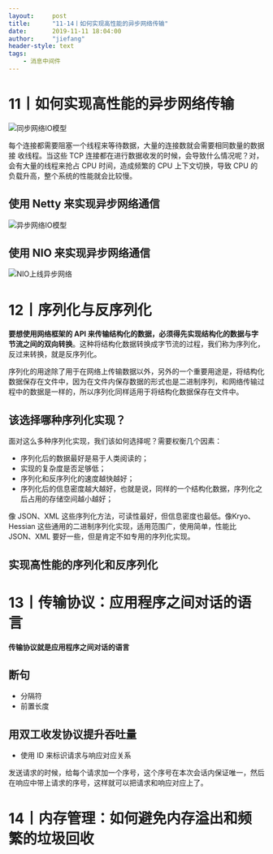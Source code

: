 ```yaml
---
layout:     post
title:      "11-14丨如何实现高性能的异步网络传输"
date:       2019-11-11 18:04:00
author:     "jiefang"
header-style: text
tags:
    - 消息中间件
---
```

# 11丨如何实现高性能的异步网络传输
![同步网络IO模型](https://s2.ax1x.com/2019/10/29/K222mq.png)

每个连接都需要阻塞一个线程来等待数据，大量的连接数就会需要相同数量的数据接
收线程。当这些 TCP 连接都在进行数据收发的时候，会导致什么情况呢？对，会有大量的线程来抢占 CPU 时间，造成频繁的 CPU 上下文切换，导致 CPU 的负载升高，整个系统的性能就会比较慢。
## 使用 Netty 来实现异步网络通信
![异步网络IO模型](https://s2.ax1x.com/2019/10/29/K22HXR.png)
## 使用 NIO 来实现异步网络通信
![NIO上线异步网络](https://s2.ax1x.com/2019/10/29/K2RwuR.png)

# 12丨序列化与反序列化
**要想使用网络框架的 API 来传输结构化的数据，必须得先实现结构化的数据与字
节流之间的双向转换**。这种将结构化数据转换成字节流的过程，我们称为序列化，反过来转换，就是反序列化。

序列化的用途除了用于在网络上传输数据以外，另外的一个重要用途是，将结构化数据保存在文件中，因为在文件内保存数据的形式也是二进制序列，和网络传输过程中的数据是一样的，所以序列化同样适用于将结构化数据保存在文件中。

## 该选择哪种序列化实现？
面对这么多种序列化实现，我们该如何选择呢？需要权衡几个因素：
- 序列化后的数据最好是易于人类阅读的；
- 实现的复杂度是否足够低；
- 序列化和反序列化的速度越快越好；
- 序列化后的信息密度越大越好，也就是说，同样的一个结构化数据，序列化之后占用的存储空间越小越好；

像 JSON、XML 这些序列化方法，可读性最好，但信息密度也最低。像Kryo、Hessian 这些通用的二进制序列化实现，适用范围广，使用简单，性能比 JSON、XML 要好一些，但是肯定不如专用的序列化实现。

## 实现高性能的序列化和反序列化

# 13丨传输协议：应用程序之间对话的语言
**传输协议就是应用程序之间对话的语言**
## 断句
- 分隔符
- 前置长度
## 用双工收发协议提升吞吐量
- 使用 ID 来标识请求与响应对应关系

发送请求的时候，给每个请求加一个序号，这个序号在本次会话内保证唯一，然后在响应中带上请求的序号，这样就可以把请求和响应对应上了。

# 14丨内存管理：如何避免内存溢出和频繁的垃圾回收